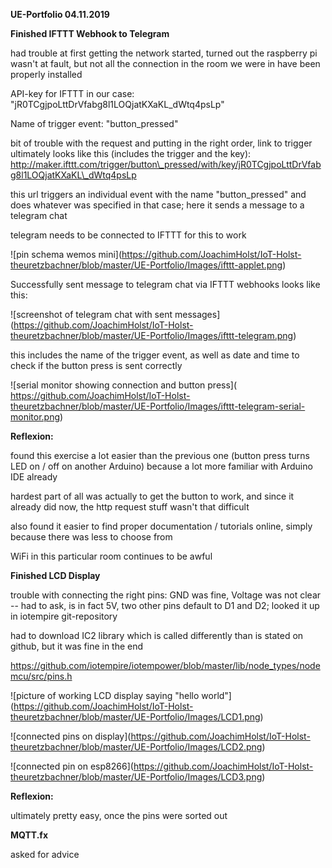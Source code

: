 **UE-Portfolio 04.11.2019**

**Finished IFTTT Webhook to Telegram**

had trouble at first getting the network started, turned out the
raspberry pi wasn't at fault, but not all the connection in the room we
were in have been properly installed

API-key for IFTTT in our case:
"jR0TCgjpoLttDrVfabg8l1LOQjatKXaKL\_dWtq4psLp"

Name of trigger event: "button\_pressed"

bit of trouble with the request and putting in the right order, link to
trigger ultimately looks like this (includes the trigger and the key):
http://maker.ifttt.com/trigger/button\_pressed/with/key/jR0TCgjpoLttDrVfabg8l1LOQjatKXaKL\_dWtq4psLp

this url triggers an individual event with the name "button\_pressed"
and does whatever was specified in that case; here it sends a message to
a telegram chat

telegram needs to be connected to IFTTT for this to work

!\[pin schema wemos
mini\](https://github.com/JoachimHolst/IoT-Holst-theuretzbachner/blob/master/UE-Portfolio/Images/ifttt-applet.png)

Successfully sent message to telegram chat via IFTTT webhooks looks like
this:

!\[screenshot of telegram chat with sent
messages\](https://github.com/JoachimHolst/IoT-Holst-theuretzbachner/blob/master/UE-Portfolio/Images/ifttt-telegram.png)

this includes the name of the trigger event, as well as date and time to
check if the button press is sent correctly

!\[serial monitor showing connection and button press\](
https://github.com/JoachimHolst/IoT-Holst-theuretzbachner/blob/master/UE-Portfolio/Images/ifttt-telegram-serial-monitor.png)

**Reflexion:**

found this exercise a lot easier than the previous one (button press
turns LED on / off on another Arduino) because a lot more familiar with
Arduino IDE already

hardest part of all was actually to get the button to work, and since it
already did now, the http request stuff wasn't that difficult

also found it easier to find proper documentation / tutorials online,
simply because there was less to choose from

WiFi in this particular room continues to be awful

**Finished LCD Display**

trouble with connecting the right pins: GND was fine, Voltage was not
clear -- had to ask, is in fact 5V, two other pins default to D1 and D2;
looked it up in iotempire git-repository

had to download IC2 library which is called differently than is stated
on github, but it was fine in the end

<https://github.com/iotempire/iotempower/blob/master/lib/node_types/nodemcu/src/pins.h>

!\[picture of working LCD display saying "hello
world"\](https://github.com/JoachimHolst/IoT-Holst-theuretzbachner/blob/master/UE-Portfolio/Images/LCD1.png)

!\[connected pins on
display\](https://github.com/JoachimHolst/IoT-Holst-theuretzbachner/blob/master/UE-Portfolio/Images/LCD2.png)

!\[connected pin on
esp8266\](https://github.com/JoachimHolst/IoT-Holst-theuretzbachner/blob/master/UE-Portfolio/Images/LCD3.png)

**Reflexion:**

ultimately pretty easy, once the pins were sorted out

**MQTT.fx**

asked for advice
